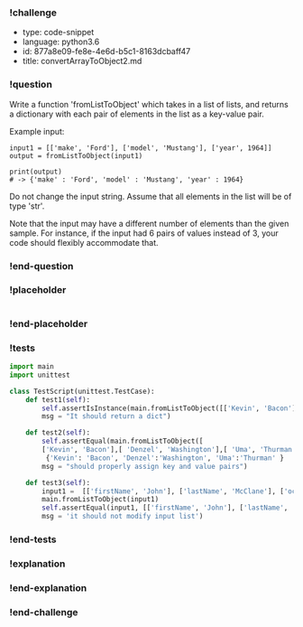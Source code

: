 ### !challenge

* type: code-snippet
* language: python3.6
* id: 877a8e09-fe8e-4e6d-b5c1-8163dcbaff47
* title: convertArrayToObject2.md

### !question

Write a function 'fromListToObject' which takes in a list of lists, and returns a dictionary with each pair of elements in the list as a key-value pair.

Example input:
```
input1 = [['make', 'Ford'], ['model', 'Mustang'], ['year', 1964]]
output = fromListToObject(input1)

print(output)  
# -> {'make' : 'Ford', 'model' : 'Mustang', 'year' : 1964}

```

Do not change the input string. Assume that all elements in the list will be of type 'str'.

Note that the input may have a different number of elements than the given sample.
For instance, if the input had 6 pairs of values instead of 3, your code should flexibly accommodate that.

### !end-question

### !placeholder

```python

```

### !end-placeholder

### !tests

```python
import main
import unittest

class TestScript(unittest.TestCase):
    def test1(self):
        self.assertIsInstance(main.fromListToObject([['Kevin', 'Bacon']]),dict,
        msg = "It should return a dict")

    def test2(self):
        self.assertEqual(main.fromListToObject([
        ['Kevin', 'Bacon'],[ 'Denzel', 'Washington'],[ 'Uma', 'Thurman']]),
         {'Kevin': 'Bacon', 'Denzel':'Washington', 'Uma':'Thurman' }
        msg = "should properly assign key and value pairs")    

    def test3(self):
        input1 =  [['firstName', 'John'], ['lastName', 'McClane'], ['occupation', 'law enforcement'], ['spouse', 'Holly Gennaro McClane']]
        main.fromListToObject(input1)
        self.assertEqual(input1, [['firstName', 'John'], ['lastName', 'McClane'], ['occupation', 'law enforcement'], ['spouse', 'Holly Gennaro McClane']],
        msg = 'it should not modify input list')

```

### !end-tests

### !explanation

### !end-explanation

### !end-challenge
